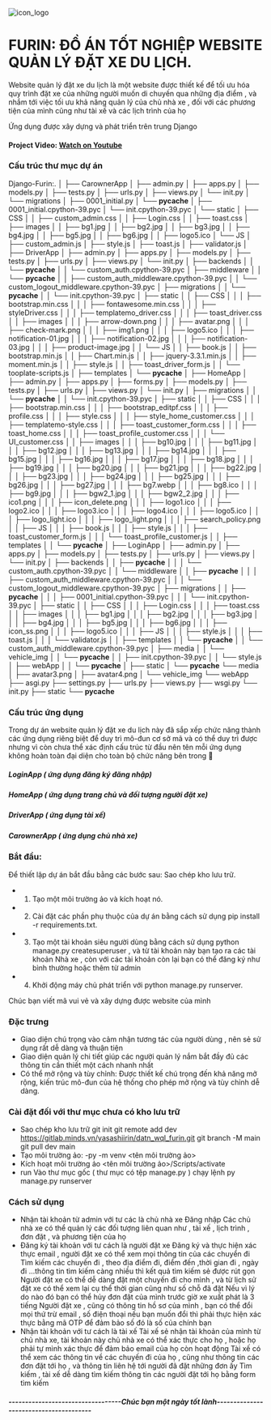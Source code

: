 ![icon_logo](https://dim.mcusercontent.com/cs/83e448ffef2b662c110cebf77/images/4040f7dc-d924-76d6-700c-5cb1664c61bd.jpg?w=564&dpr=2)

# FURIN: ĐỒ ÁN TỐT NGHIỆP WEBSITE QUẢN  LÝ ĐẶT XE DU LỊCH.

Website quản lý đặt xe du lịch là một website được thiết kế để tối ưu hóa
quy trình đặt xe của những người  muốn di chuyến qua những địa điểm , và nhắm 
tới việc tối ưu khả năng quản lý của chủ nhà xe , đối với các phương tiện của mình
cũng như tài xế và các lịch trình của họ

Ứng dụng được xây dựng và phát triển trên trung Django
#### Project Video: [Watch on Youtube](https://www.youtube.com)

### Cấu trúc thư mục dự án
Django-Furin:.
│
├── CarownerApp
│   ├── admin.py
│   ├── apps.py
│   ├── models.py
│   ├── tests.py
│   ├── urls.py
│   ├── views.py
│   └── init.py
│   └── migrations
│       ├── 0001_initial.py
│       └── __pycache__
│           ├── 0001_initial.cpython-39.pyc
│           └── init.cpython-39.pyc
│   └── static
│       ├── CSS
│       │   ├── custom_admin.css
│       │   ├── Login.css
│       │   ├── toast.css
│       ├── images
│       │   ├── bg1.jpg
│       │   ├── bg2.jpg
│       │   ├── bg3.jpg
│       │   ├── bg4.jpg
│       │   ├── bg5.jpg
│       │   ├── bg6.jpg
│       │   ├── logo5.ico
│       └── JS
│           ├── custom_admin.js
│           ├── style.js
│           ├── toast.js
│           ├── validator.js
│
├── DriverApp
│   ├── admin.py
│   ├── apps.py
│   ├── models.py
│   ├── tests.py
│   ├── urls.py
│   ├── views.py
│   └── init.py
│   ├── backends
│   │   └── __pycache__
│   │       └── custom_auth.cpython-39.pyc
│   ├── middleware
│   │   └── __pycache__
│   │       ├── custom_auth_middleware.cpython-39.pyc
│   │       └── custom_logout_middleware.cpython-39.pyc
│   ├── migrations
│   │   └── __pycache__
│   │       └── init.cpython-39.pyc
│   ├── static
│   │   ├── CSS
│   │   │   ├── bootstrap.min.css
│   │   │   ├── fontawesome.min.css
│   │   │   ├── styleDriver.css
│   │   │   ├── templatemo_driver.css
│   │   │   ├── toast_driver.css
│   │   ├── images
│   │   │   ├── arrow-down.png
│   │   │   ├── avatar.png
│   │   │   ├── check-mark.png
│   │   │   ├── img1.png
│   │   │   ├── logo5.ico
│   │   │   ├── notification-01.jpg
│   │   │   ├── notification-02.jpg
│   │   │   ├── notification-03.jpg
│   │   │   ├── product-image.jpg
│   │   └── JS
│   │       ├── book.js
│   │       ├── bootstrap.min.js
│   │       ├── Chart.min.js
│   │       ├── jquery-3.3.1.min.js
│   │       ├── moment.min.js
│   │       ├── style.js
│   │       ├── toast_driver_form.js
│   │       └── tooplate-scripts.js
│   ├── templates
│   └── __pycache__
│
├── HomeApp
│   ├── admin.py
│   ├── apps.py
│   ├── forms.py
│   ├── models.py
│   ├── tests.py
│   ├── urls.py
│   ├── views.py
│   └── init.py
│   ├── migrations
│   │   └── __pycache__
│   │       └── init.cpython-39.pyc
│   ├── static
│   │   ├── CSS
│   │   │   ├── bootstrap.min.css
│   │   │   ├── bootstrap_editpf.css
│   │   │   ├── profile.css
│   │   │   ├── style.css
│   │   │   ├── style_home_customer.css
│   │   │   ├── templatemo-style.css
│   │   │   ├── toast_customer_form.css
│   │   │   ├── toast_home.css
│   │   │   ├── toast_profile_customer.css
│   │   │   └── UI_customer.css
│   │   ├── images
│   │   │   ├── bg10.jpg
│   │   │   ├── bg11.jpg
│   │   │   ├── bg12.jpg
│   │   │   ├── bg13.jpg
│   │   │   ├── bg14.jpg
│   │   │   ├── bg15.jpg
│   │   │   ├── bg16.jpg
│   │   │   ├── bg17.jpg
│   │   │   ├── bg18.jpg
│   │   │   ├── bg19.jpg
│   │   │   ├── bg20.jpg
│   │   │   ├── bg21.jpg
│   │   │   ├── bg22.jpg
│   │   │   ├── bg23.jpg
│   │   │   ├── bg24.jpg
│   │   │   ├── bg25.jpg
│   │   │   ├── bg26.jpg
│   │   │   ├── bg27.jpg
│   │   │   ├── bg7.webp
│   │   │   ├── bg8.ico
│   │   │   ├── bg9.jpg
│   │   │   ├── bgw2_1.jpg
│   │   │   ├── bgw2_2.jpg
│   │   │   ├── ico1.png
│   │   │   ├── icon_delete.png
│   │   │   ├── logo1.ico
│   │   │   ├── logo2.ico
│   │   │   ├── logo3.ico
│   │   │   ├── logo4.ico
│   │   │   ├── logo5.ico
│   │   │   ├── logo_light.ico
│   │   │   ├── logo_light.png
│   │   │   ├── search_policy.png
│   │   ├── JS
│   │   │   ├── book.js
│   │   │   ├── style.js
│   │   │   ├── toast_customer_form.js
│   │   │   └── toast_profile_customer.js
│   │   ├── templates
│   │   └── __pycache__
│
├── LoginApp
│   ├── admin.py
│   ├── apps.py
│   ├── models.py
│   ├── tests.py
│   ├── urls.py
│   ├── views.py
│   └── init.py
│   ├── backends
│   │   ├── __pycache__
│   │   │   └── custom_auth.cpython-39.pyc
│   │   └── middleware
│   │       ├── __pycache__
│   │       │   ├── custom_auth_middleware.cpython-39.pyc
│   │       │   └── custom_logout_middleware.cpython-39.pyc
│   ├── migrations
│   │   ├── __pycache__
│   │   │   ├── 0001_initial.cpython-39.pyc
│   │   │   └── init.cpython-39.pyc
│   ├── static
│   │   ├── CSS
│   │   │   ├── Login.css
│   │   │   ├── toast.css
│   │   ├── images
│   │   │   ├── bg1.jpg
│   │   │   ├── bg2.jpg
│   │   │   ├── bg3.jpg
│   │   │   ├── bg4.jpg
│   │   │   ├── bg5.jpg
│   │   │   ├── bg6.jpg
│   │   │   ├── icon_ss.png
│   │   │   ├── logo5.ico
│   │   │   ├── JS
│   │   │   ├── style.js
│   │   │   ├── toast.js
│   │   │   └── validator.js
│   │   ├── templates
│   │   └── __pycache__
│   │       └── custom_auth_middleware.cpython-39.pyc
│   ├── media
│   │   └── vehicle_img
│   │       └── __pycache__
│   │           ├── init.cpython-39.pyc
│   │           └── style.js
│   ├── webApp
│   │   └── __pycache__
│   ├── static
│   └── __pycache__
└── media
│   ├── avatar3.png
│   ├── avatar4.png
│   └── vehicle_img
└── webApp
    ├── asgi.py
    ├── settings.py
    ├── urls.py
    ├── views.py
    ├── wsgi.py
    └── init.py
    ├── static
    └── __pycache__


### Cấu trúc ứng dụng
Trong dự án website quản lý đặt xe du lịch này đã sắp xếp chức năng thành các ứng dụng riêng biệt để duy trì mô-đun cơ sở mã và có thể duy trì được nhưng vì còn chưa thể xác định cấu trúc từ đầu nên tên mỗi ứng dụng không hoàn toàn đại diện cho toàn bộ chức năng bên trong 🥲

##### LoginApp ( ứng dụng đăng ký đăng nhập)
##### HomeApp  ( ứng dụng trang chủ và đối tượng người đặt xe)
##### DriverApp  ( ứng dụng tài xế)
##### CarownerApp  ( ứng dụng chủ nhà xe)
### Bắt đầu:
Để thiết lập dự án bắt đầu bằng các bước sau:
Sao chép kho lưu trữ.
- 1. Tạo một môi trường ảo và kích hoạt nó.
- 2. Cài đặt các phần phụ thuộc của dự án bằng cách sử dụng pip install -r requirements.txt.
- 3. Tạo một tài khoản siêu người dùng bằng cách sử dụng python manage.py createsuperuser , và từ tài khoản này bạn tạo ra các tài khoản Nhà xe , còn với các tài khoản còn lại bạn có thể đăng ký như bình thường hoặc thêm từ admin
- 4. Khởi động máy chủ phát triển với python manage.py runserver.

Chúc bạn viết mã vui vẻ và xây dựng được website của mình
### Đặc trưng
- Giao diện chú trọng vào cảm nhận tương tác của người dùng , nên sẻ sử dụng rất dễ dàng và thuận tiện 
- Giao diện quản lý chi tiết giúp các người quản lý nắm bắt đầy đủ các thông tin cần thiết một cách nhanh nhất 
- Có thể mở rộng và tùy chỉnh: Được thiết kế chú trọng đến khả năng mở rộng, kiến ​​trúc mô-đun của hệ thống cho phép mở rộng và tùy chỉnh dễ dàng.

### Cài đặt đối với thư mục chưa có kho lưu trữ
- Sao chép kho lưu trữ
 git init
 git remote add dev https://gitlab.minds.vn/yasashiirin/datn_wql_furin.git
 git branch -M main
 git pull dev main
- Tạo môi trường ảo:
-py -m venv <tên môi trường ảo>
- Kích hoạt môi trường ảo
<tên môi trường ảo>/Scripts/activate
- run 
Vào thư mục gốc ( thư mục có tệp manage.py ) chạy lệnh py manage.py runserver
### Cách sử dụng
- Nhận tài khoản từ admin với tư các là chủ nhà xe
 Đăng nhập 
Các chủ nhà xe có thể quản lý các đối tượng liên quan như , tài xế , lịch trình , đơn đặt , và phương tiện của họ
- Đăng ký tài khoản với tư cách là người đặt xe
 Đăng ký và thực hiện xác thực email , người đặt xe có thể xem mọi thông tin của các chuyển đi
Tìm kiếm các chuyến đi , theo địa điểm đi, điểm đến ,thời gian đi , ngày đi ...thông tin tìm kiếm càng nhiều thì kết quả tìm kiếm sẻ được rút gọn
Người đặt xe có thể dễ dàng đặt một chuyến đi cho mình , và từ lịch sử đặt xe có thể xem lại cụ thể thời gian cũng như số chỗ đã đặt
Nếu vì lý do nào đó bạn có thể hủy đơn đặt của mình trước giờ xe xuất phát là 3 tiếng
Người đặt xe , cũng có thông tin hồ sơ của mình , bạn có thể đổi mọi thứ trừ email , số điện thoại nếu bạn muốn đổi thì phải thực hiện xác thực bằng mã OTP để đảm bảo số đó là số của chính bạn
- Nhận tài khoản với tư cách là tài xế 
Tài xế sẻ nhận tài khoản của mình từ chủ nhà xe, tài khoản này chủ nhà xe có thể xác thực cho họ , hoặc họ phải tự mình xác thực để đảm bảo email của họ còn hoạt động
Tài xế có thể xem các thông tin về các chuyến đi của họ , cũng như thông tin các đơn đặt tới họ , và thông tin liên hệ tới người đã đặt những đơn ấy
Tìm kiếm , tài xế dễ dàng tìm kiếm thông tin các người đặt tới họ bằng form tìm kiếm

##### ----------------------------------Chúc bạn một ngày tốt lành---------------------------------------
